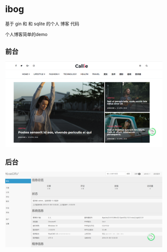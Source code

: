 # ibog

基于 gin 和 和 sqlite 的个人 博客 代码

个人博客简单的demo

## 前台

![1612513526514](README.assets/1612513526514.png)

## 后台

![1612513594136](README.assets/1612513594136.png)